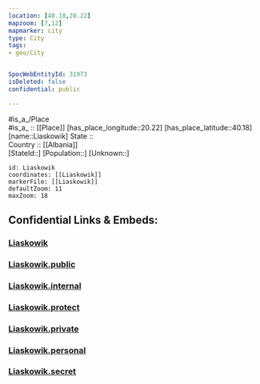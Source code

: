 ```yaml
---
location: [40.18,20.22] 
mapzoom: [7,12] 
mapmarker: city 
type: City
tags:
- geo/City


SpocWebEntityId: 31973
isDeleted: false
confidential: public

---
```

#is_a_/Place  
#is_a_ :: [[Place]] 
[has_place_longitude::20.22] 
[has_place_latitude::40.18] 
[name::Liaskowik] 
State ::  
Country :: [[Albania]]  
[StateId::] 
[Population::] 
[Unknown::] 


```leaflet
id: Liaskowik
coordinates: [[Liaskowik]] 
markerFile: [[Liaskowik]] 
defaultZoom: 11 
maxZoom: 18
```


## Confidential Links & Embeds: 

### [Liaskowik](/_Standards/Earth/Continent/Europe/Europe~South/Albania/Counties~Albania/Gjirokastër/City/Liaskowik.md) 

### [Liaskowik.public](/_public/Earth/Continent/Europe/Europe~South/Albania/Counties~Albania/Gjirokastër/City/Liaskowik.public.md) 

### [Liaskowik.internal](/_internal/Earth/Continent/Europe/Europe~South/Albania/Counties~Albania/Gjirokastër/City/Liaskowik.internal.md) 

### [Liaskowik.protect](/_protect/Earth/Continent/Europe/Europe~South/Albania/Counties~Albania/Gjirokastër/City/Liaskowik.protect.md) 

### [Liaskowik.private](/_private/Earth/Continent/Europe/Europe~South/Albania/Counties~Albania/Gjirokastër/City/Liaskowik.private.md) 

### [Liaskowik.personal](/_personal/Earth/Continent/Europe/Europe~South/Albania/Counties~Albania/Gjirokastër/City/Liaskowik.personal.md) 

### [Liaskowik.secret](/_secret/Earth/Continent/Europe/Europe~South/Albania/Counties~Albania/Gjirokastër/City/Liaskowik.secret.md)

